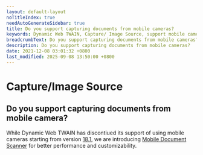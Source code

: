 ```yaml
---
layout: default-layout
noTitleIndex: true
needAutoGenerateSidebar: true
title: Do you support capturing documents from mobile cameras?
keywords: Dynamic Web TWAIN, Capture/ Image Source, support mobile camera
breadcrumbText: Do you support capturing documents from mobile cameras?
description: Do you support capturing documents from mobile cameras?
date: 2021-12-08 03:01:32 +0800
last_modified: 2025-09-08 13:50:00 +0800
---
```


# Capture/Image Source

## Do you support capturing documents from mobile camera?

While Dynamic Web TWAIN has discontiued its support of using mobile cameras starting from version [18.1](/_articles/info/schedule/Stable.md#181-01122023), we are introducing [Mobile Document Scanner](https://www.dynamsoft.com/use-cases/mobile-document-scanner/) for better performance and customizability.
